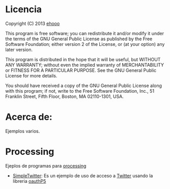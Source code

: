 # Licencia
Copyright (C) 2013 [ehooo](https://github.com/ehooo)

This program is free software; you can redistribute it and/or
modify it under the terms of the GNU General Public License
as published by the Free Software Foundation; either version 2
of the License, or (at your option) any later version.

This program is distributed in the hope that it will be useful,
but WITHOUT ANY WARRANTY; without even the implied warranty of
MERCHANTABILITY or FITNESS FOR A PARTICULAR PURPOSE.  See the
GNU General Public License for more details.

You should have received a copy of the GNU General Public License
along with this program; if not, write to the Free Software
Foundation, Inc., 51 Franklin Street, Fifth Floor, Boston, MA  02110-1301, USA.

# Acerca de:
Ejemplos varios.

# Processing
Ejeplos de programas para [orocessing](http://processing.org/)
 * [SimpleTwitter](processing\SimpleTwitter):
 Es un ejemplo de uso de acceso a [Twitter](https://dev.twitter.com/apps) usando la libreria [oauthP5](http://www.nytlabs.com/oauthp5/)
